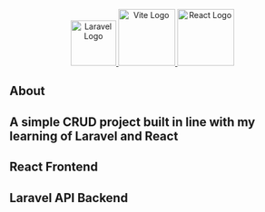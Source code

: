 <p align="center">
	<a href="https://laravel-react.kmovic.xyz"><img src="https://laravel.com/img/logomark.min.svg" width="80" alt="Laravel Logo">
	</a>
	<a href="https://laravel-react.kmovic.xyz"><img src="https://vitejs.dev/logo-with-shadow.png" width="100" alt="Vite Logo">
	</a>
	<a href="https://laravel-react.kmovic.xyz"><img src="https://w7.pngwing.com/pngs/79/518/png-transparent-js-react-js-logo-react-react-native-logos-icon-thumbnail.png" width="100" alt="React Logo">
	</a>
</p>


## About 
<h2>A simple CRUD  project built in line with my learning of Laravel and React</h2>

<h2>React Frontend</h2>
<h2>Laravel API Backend</h2>